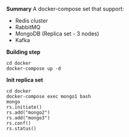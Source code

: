 **Summary**
A docker-compose set that support:
- Redis cluster
- RabbitMQ
- MongoDB (Replica set - 3 nodes)
- Kafka


**Building step**

```
cd docker
docker-compose up -d
```

**Init replica set**
```
cd docker
docker-compose exec mongo1 bash
mongo
rs.initiate()
rs.add("mongo2")
rs.add("mongo3")
rs.conf()
rs.status()
```
